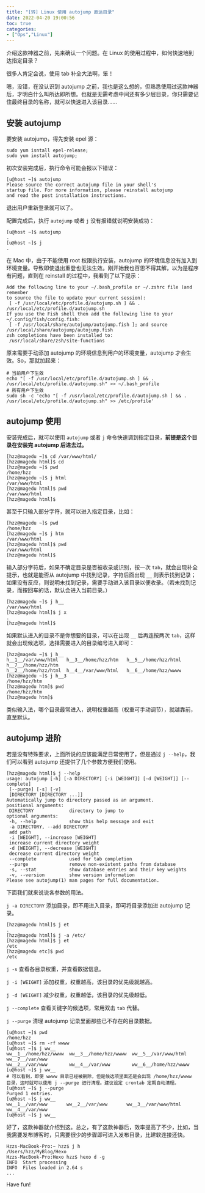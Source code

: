 ```yaml
---
title: "[转] Linux 使用 autojump 直达目录"
date: 2022-04-20 19:00:56
toc: true
categories:
- ["Ops","Linux"]
---
```


介绍这款神器之前，先来确认一个问题。在 Linux 的使用过程中，如何快速地到达指定目录？

很多人肯定会说，使用 tab 补全大法啊，笨！

嗯，没错，在没认识到 autojump 之前，我也是这么想的，但熟悉使用过这款神器后，才明白什么叫所达即所想。也就是无需考虑中间还有多少层目录，你只需要记住最终目录的名称，就可以快速进入该目录……




## 安装 autojump
要安装 autojump，得先安装 epel 源：
```
sudo yum isntall epel-release;
sudo yum install autojump;
```
初次安装完成后，执行命令可能会报以下错误：
```
[u@host ~]$ autojump
Please source the correct autojump file in your shell's
startup file. For more information, please reinstall autojump
and read the post installation instructions.
```
退出用户重新登录就可以了。

配置完成后，执行  `autojump`  或者  `j`  没有报错就说明安装成功：
```
[u@host ~]$ autojump
.
[u@host ~]$ j
.
```
在 Mac 中，由于不能使用 root 权限执行安装，autojump 的环境信息没有加入到环境变量。导致即使退出重登也无法生效。刚开始我也百思不得其解，以为是程序有问题，直到在 reinstall 的过程中，我看到了以下提示：
```
Add the following line to your ~/.bash_profile or ~/.zshrc file (and remember
to source the file to update your current session):
 [ -f /usr/local/etc/profile.d/autojump.sh ] && . /usr/local/etc/profile.d/autojump.sh
If you use the Fish shell then add the following line to your ~/.config/fish/config.fish:
 [ -f /usr/local/share/autojump/autojump.fish ]; and source /usr/local/share/autojump/autojump.fish
zsh completions have been installed to:
 /usr/local/share/zsh/site-functions
```
原来需要手动添加 autojump 的环境信息到用户的环境变量，autojump 才会生效。So，那就加起来：
```
# 当前用户下生效
echo "[ -f /usr/local/etc/profile.d/autojump.sh ] && . /usr/local/etc/profile.d/autojump.sh" >> ~/.bash_profile
# 所有用户下生效
sudo sh -c 'echo "[ -f /usr/local/etc/profile.d/autojump.sh ] && . /usr/local/etc/profile.d/autojump.sh" >> /etc/profile'
```

## autojump 使用
安装完成后，就可以使用  `autojump`  或者  `j`  命令快速调到指定目录，**前提是这个目录在安装完 autojump 后进去过。**
```
[hzz@magedu ~]$ cd /var/www/html/
[hzz@magedu html]$ cd
[hzz@magedu ~]$ pwd
/home/hzz
[hzz@magedu ~]$ j html
/var/www/html
[hzz@magedu html]$ pwd
/var/www/html
[hzz@magedu html]$
```
甚至于只输入部分字符，就可以进入指定目录，比如：
```
[hzz@magedu ~]$ pwd
/home/hzz
[hzz@magedu ~]$ j htm
/var/www/html
[hzz@magedu html]$ pwd
/var/www/html
[hzz@magedu html]$
```
输入部分字符后，如果不确定目录是否被收录或识别，按一次  `tab`，就会出现补全提示，也就是能否从 autojump 中找到记录，字符后面出现  `__`  则表示找到记录；如果没有反应，则说明未找到记录，需要手动进入该目录以便收录。（若未找到记录，而按回车的话，默认会进入当前目录。）
```
[hzz@magedu ~]$ j h__
/var/www/html
[hzz@magedu html]$ j x
.
[hzz@magedu html]$
```
如果默认进入的目录不是你想要的目录，可以在出现  `__`  后再连按两次  `tab`，这样就会出现候选项，选择需要进入的目录编号进入即可：
```
[hzz@magedu ~]$ j h__
h__1__/var/www/html   h__3__/home/hzz/htm   h__5__/home/hzz/html  h__7__/home/hzz/htm
h__2__/home/hzz/html  h__4__/var/www/html   h__6__/home/hzz/wwww
[hzz@magedu ~]$ j h__3
/home/hzz/htm
[hzz@magedu htm]$ pwd
/home/hzz/htm
[hzz@magedu htm]$
```
类似输入法，哪个目录最常进入，说明权重越高（权重可手动调节），就越靠前，直至默认。

## autojump 进阶
若是没有特殊要求，上面所说的应该能满足日常使用了，但是通过  `j --help`，我们可以看到 autojump 还提供了几个参数方便我们使用。
```
[hzz@magedu html]$ j --help
usage: autojump [-h] [-a DIRECTORY] [-i [WEIGHT]] [-d [WEIGHT]] [--complete]
 [--purge] [-s] [-v]
 [DIRECTORY [DIRECTORY ...]]
Automatically jump to directory passed as an argument.
positional arguments:
 DIRECTORY             directory to jump to
optional arguments:
 -h, --help            show this help message and exit
 -a DIRECTORY, --add DIRECTORY
 add path
 -i [WEIGHT], --increase [WEIGHT]
 increase current directory weight
 -d [WEIGHT], --decrease [WEIGHT]
 decrease current directory weight
 --complete            used for tab completion
 --purge               remove non-existent paths from database
 -s, --stat            show database entries and their key weights
 -v, --version         show version information
Please see autojump(1) man pages for full documentation.
```
下面我们就来说说各参数的用法。

`j -a DIRECTORY`  添加目录，即不用进入目录，即可将目录添加进 autojump 记录。
```
[hzz@magedu html]$ j et
.
[hzz@magedu html]$ j -a /etc/
[hzz@magedu html]$ j et
/etc
[hzz@magedu etc]$ pwd
/etc
```
`j -s`  查看各目录权重，并查看数据信息。

`j -i [WEIGHT]`  添加权重，权重越高，该目录的优先级就越高。

`j -d [WEIGHT]`  减少权重，权重越低，该目录的优先级越低。

`j --complete`  查看关键字的候选项，常用双击  `tab`  代替。

`j --purge`  清理 autojump 记录里面那些已不存在的目录数据。
```
[u@host ~]$ pwd
/home/hzz
[u@host ~]$ rm -rf wwww
[u@host ~]$ j ww__
ww__1__/home/hzz/wwww  ww__3__/home/hzz/wwww  ww__5__/var/www/html   ww__7__/var/www
ww__2__/var/www        ww__4__/var/www        ww__6__/home/hzz/wwww
[u@host ~]$ j ww__
# 可以看到，即使 wwww 目录已经被删除，但是候选项里面还是会出现 /home/hzz/wwww 目录，这时就可以使用 j --purge 进行清理。建议设定 crontab 定期自动清理。
[u@host ~]$ j --purge
Purged 1 entries.
[u@host ~]$ j ww__
ww__1__/var/www       ww__2__/var/www       ww__3__/var/www/html  ww__4__/var/www
[u@host ~]$ j ww__
```
好了，这款神器就介绍到这。总之，有了这款神器后，效率提高了不少，比如，当我需要发布博客时，只需要很少的步骤即可进入发布目录，比建软连接还快。
```
Hzzs-MacBook-Pro:~ hzz$ j h
/Users/hzz/MyBlog/Hexo
Hzzs-MacBook-Pro:Hexo hzz$ hexo d -g
INFO  Start processing
INFO  Files loaded in 2.64 s
...
```
Have fun!


